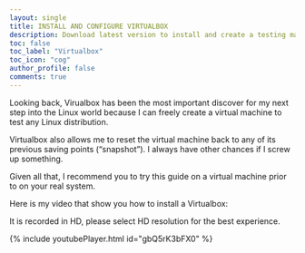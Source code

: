 ```yaml
---
layout: single
title: INSTALL AND CONFIGURE VIRTUALBOX
description: Download latest version to install and create a testing machine for the course.
toc: false
toc_label: "Virtualbox"
toc_icon: "cog"
author_profile: false
comments: true
---
```


Looking back, Virualbox has been the most important discover for my next step into the Linux world because I can freely create a virtual machine to test any Linux distribution.

Virtualbox also allows me to reset the virtual machine back to any of its previous saving points (“snapshot”). I always have other chances if I screw up something.

Given all that, I recommend you to try this guide on a virtual machine prior to on your real system.

Here is my video that show you how to install a Virtualbox:

It is recorded in HD, please select HD resolution for the best experience.

{% include youtubePlayer.html id="gbQ5rK3bFX0" %}
